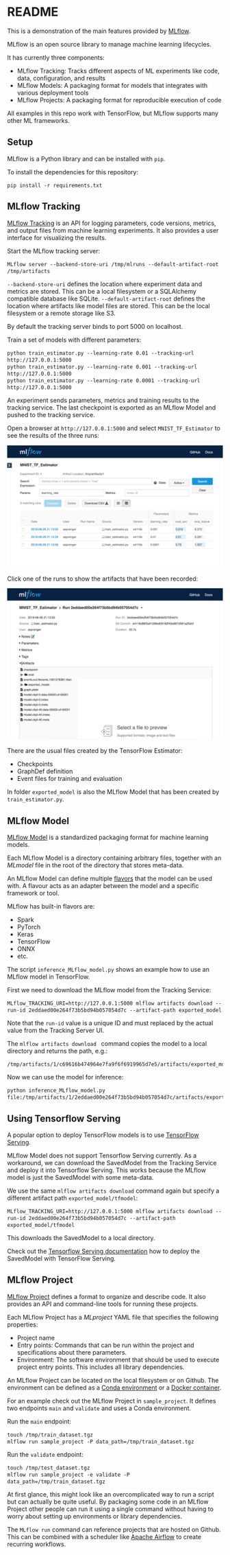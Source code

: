 # README

This is a demonstration of the main features provided by [MLflow](https://MLflow.org/). 

MLflow is an open source library to manage machine learning lifecycles. 

It has currently three components:

* MLflow Tracking: Tracks different aspects of ML experiments like code, data, configuration, and results
* MLflow Models: A packaging format for models that integrates with various deployment tools
* MLflow Projects: A packaging format for reproducible execution of code

All examples in this repo work with TensorFlow, but MLflow supports many other ML frameworks.

## Setup

MLflow is a Python library and can be installed with `pip`.

To install the dependencies for this repository:

    pip install -r requirements.txt


## MLflow Tracking

[MLflow Tracking](https://www.MLflow.org/docs/latest/tracking.html) is an API for logging parameters, code versions, metrics, and output files from
machine learning experiments. It also provides a user interface for visualizing the results. 

Start the MLflow tracking server:

    MLflow server --backend-store-uri /tmp/mlruns --default-artifact-root /tmp/artifacts

`--backend-store-uri` defines the location where experiment data and metrics are stored. This can be a local filesystem or a SQLAlchemy compatible 
database like SQLite. `--default-artifact-root` defines the location where artifacts like model files are stored. This can be the local filesystem or 
a remote storage like S3.

By default the tracking server binds to port 5000 on localhost.

Train a set of models with different parameters:

	python train_estimator.py --learning-rate 0.01 --tracking-url http://127.0.0.1:5000
	python train_estimator.py --learning-rate 0.001 --tracking-url http://127.0.0.1:5000
	python train_estimator.py --learning-rate 0.0001 --tracking-url http://127.0.0.1:5000

An experiment sends parameters, metrics and training results to the tracking service. The last checkpoint is exported as an MLflow Model and pushed 
to the tracking service.

Open a browser at `http://127.0.0.1:5000` and select `MNIST_TF_Estimator` to see the results of the three runs:

![Tracker1](images/tracker1.png?raw=true "Tracker1")

Click one of the runs to show the artifacts that have been recorded:

![Tracker2](images/tracker2.png?raw=true "Tracker2")

There are the usual files created by the TensorFlow Estimator:

 * Checkpoints
 * GraphDef definition
 * Event files for training and evaluation

In folder `exported_model` is also the MLflow Model that has been created by `train_estimator.py`.


## MLflow Model

[MLflow Model](https://www.MLflow.org/docs/latest/models.html) is a standardized packaging format for machine learning models.

Each MLflow Model is a directory containing arbitrary files, together with an *MLmodel* file in the root of the directory that stores meta-data.

An MLflow Model can define multiple [flavors](https://www.mlflow.org/docs/latest/models.html#built-in-model-flavors) that the model can be used with. 
A flavour acts as an adapter between the model and a specific framework or tool.

MLflow has built-in flavors are:

 * Spark
 * PyTorch
 * Keras
 * TensorFlow
 * ONNX
 * etc.

The script `inference_MLflow_model.py` shows an example how to use an MLflow model in TensorFlow.

First we need to download the MLflow model from the Tracking Service:

    MLflow_TRACKING_URI=http://127.0.0.1:5000 mlflow artifacts download --run-id 2eddaed00e264f73b5bd94b057054d7c --artifact-path exported_model

Note that the `run-id` value is a unique ID and must replaced by the actual value from the Tracking Server UI.

The `mlflow artifacts download ` command copies the model to a local directory and returns the path, e.g.:

    /tmp/artifacts/1/c69616b474964e7fa9f6f6919965d7e5/artifacts/exported_model

Now we can use the model for inference:

    python inference_MLflow_model.py file:/tmp/artifacts/1/2eddaed00e264f73b5bd94b057054d7c/artifacts/exported_model


## Using Tensorflow Serving

A popular option to deploy TensorFlow models is to use [TensorFlow Serving](https://www.tensorflow.org/tfx/guide/serving). 

MLflow Model does not support Tensorflow Serving currently. As a workaround, we can download the SavedModel from the Tracking Service and deploy 
it into Tensorflow Serving. This works because the MLflow model is just the SavedModel with some meta-data.

We use the same `mlflow artifacts download` command again but specify a different artifact path `exported_model/tfmodel`:

    MLflow_TRACKING_URI=http://127.0.0.1:5000 mlflow artifacts download --run-id 2eddaed00e264f73b5bd94b057054d7c --artifact-path exported_model/tfmodel

This downloads the SavedModel to a local directory.

Check out the [Tensorflow Serving documentation](https://www.tensorflow.org/tfx/guide/serving) how to deploy the SavedModel with TensorFlow Serving.


## MLflow Project

[MLflow Project](https://www.MLflow.org/docs/latest/projects.html) defines a format to organize and describe code. It also provides an 
API and command-line tools for running these projects.  

Each MLflow Project has a *MLproject* YAML file that specifies the following properties:

* Project name
* Entry points: Commands that can be run within the project and specifications about there parameters.
* Environment: The software environment that should be used to execute project entry points. This includes all library dependencies.

An MLflow Project can be located on the local filesystem or on Github. The environment can be defined as a [Conda environment](https://docs.conda.io/projects/conda/en/latest/user-guide/tasks/manage-environments.html) 
or a [Docker container](https://www.docker.com/).

For an example check out the MLflow Project in `sample_project`. It defines two endpoints `main` and `validate` and uses a Conda environment.

Run the `main` endpoint:

    touch /tmp/train_dataset.tgz
    mlflow run sample_project -P data_path=/tmp/train_dataset.tgz

Run the `validate` endpoint:

    touch /tmp/test_dataset.tgz
    mlflow run sample_project -e validate -P data_path=/tmp/train_dataset.tgz

At first glance, this might look like an overcomplicated way to run a script but can actually be quite useful. By packaging some code in an 
MLflow Project other people can run it using a single command without having to worry about setting up environments or library dependencies.  

The `MLflow run` command can reference projects that are hosted on Github. This can be combined with a scheduler like [Apache Airflow](https://airflow.apache.org/) 
to create recurring workflows.
